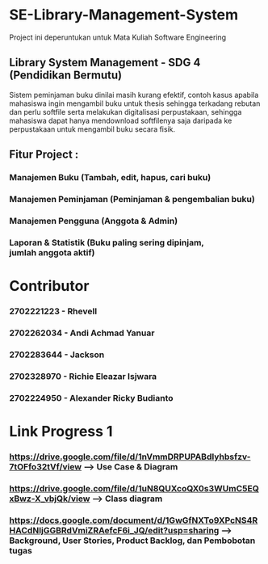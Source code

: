 # SE-Library-Management-System

Project ini deperuntukan untuk Mata Kuliah Software Engineering


## Library System Management - SDG 4 (Pendidikan Bermutu)

Sistem peminjaman buku dinilai masih kurang efektif, contoh kasus apabila mahasiswa ingin mengambil buku untuk thesis sehingga terkadang rebutan dan perlu softfile serta melakukan digitalisasi perpustakaan, sehingga mahasiswa dapat hanya mendownload softfilenya saja daripada ke perpustakaan untuk mengambil buku secara fisik.

## Fitur Project : 
### Manajemen Buku (Tambah, edit, hapus, cari buku)
### Manajemen Peminjaman (Peminjaman & pengembalian buku)
### Manajemen Pengguna (Anggota & Admin)
### Laporan & Statistik (Buku paling sering dipinjam, jumlah anggota aktif)

# Contributor
### 2702221223 - Rhevell
### 2702262034 - Andi Achmad Yanuar
### 2702283644 - Jackson
### 2702328970 - Richie Eleazar Isjwara
### 2702224950 - Alexander Ricky Budianto

# Link Progress 1
### https://drive.google.com/file/d/1nVmmDRPUPABdlyhbsfzv-7tOFfo32tVf/view --> Use Case & Diagram
### https://drive.google.com/file/d/1uN8QUXcoQX0s3WUmC5EQxBwz-X_vbjQk/view --> Class diagram
### https://docs.google.com/document/d/1GwGfNXTo9XPcNS4RHACdNIjGGBRdVmiZRAefcF6i_JQ/edit?usp=sharing --> Background, User Stories, Product Backlog, dan Pembobotan tugas
